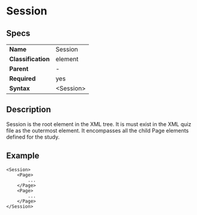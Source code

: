 # Session

## Specs

| ||
|---|---|
| **Name** | Session |
| **Classification** | element |
| **Parent** | - |
| **Required** | yes |
| **Syntax** | <Session\> |

## Description
Session is the root element in the XML tree. It is must exist in the XML quiz file as the outermost element. 
It encompasses all the child Page elements defined for the study.


## Example
```
<Session>
	<Page>
		...
	</Page>
	<Page>
		...
	</Page>
</Session>
```

